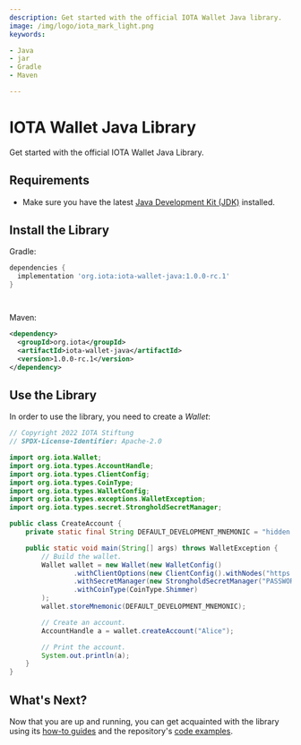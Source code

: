 ```yaml
---
description: Get started with the official IOTA Wallet Java library.
image: /img/logo/iota_mark_light.png
keywords:

- Java
- jar
- Gradle
- Maven

---
```

# IOTA Wallet Java Library

Get started with the official IOTA Wallet Java Library.

## Requirements

* Make sure you have the latest [Java Development Kit (JDK)](https://www.oracle.com/java/technologies/downloads/) installed.

## Install the Library

Gradle:
```gradle
dependencies {
  implementation 'org.iota:iota-wallet-java:1.0.0-rc.1'
}




```

Maven:
```xml
<dependency>
  <groupId>org.iota</groupId>
  <artifactId>iota-wallet-java</artifactId>
  <version>1.0.0-rc.1</version>
</dependency>
```

## Use the Library

In order to use the library, you need to create a _Wallet_:

```java
// Copyright 2022 IOTA Stiftung
// SPDX-License-Identifier: Apache-2.0

import org.iota.Wallet;
import org.iota.types.AccountHandle;
import org.iota.types.ClientConfig;
import org.iota.types.CoinType;
import org.iota.types.WalletConfig;
import org.iota.types.exceptions.WalletException;
import org.iota.types.secret.StrongholdSecretManager;

public class CreateAccount {
    private static final String DEFAULT_DEVELOPMENT_MNEMONIC = "hidden enroll proud copper decide negative orient asset speed work dolphin atom unhappy game cannon scheme glow kid ring core name still twist actor";

    public static void main(String[] args) throws WalletException {
        // Build the wallet.
        Wallet wallet = new Wallet(new WalletConfig()
                .withClientOptions(new ClientConfig().withNodes("https://api.testnet.shimmer.network"))
                .withSecretManager(new StrongholdSecretManager("PASSWORD_FOR_ENCRYPTION", null, "example-wallet"))
                .withCoinType(CoinType.Shimmer)
        );
        wallet.storeMnemonic(DEFAULT_DEVELOPMENT_MNEMONIC);

        // Create an account.
        AccountHandle a = wallet.createAccount("Alice");

        // Print the account.
        System.out.println(a);
    }
}
```

## What's Next?

Now that you are up and running, you can get acquainted with the library using
its [how-to guides](../how_tos/run_how_tos.mdx) and the
repository's [code examples](https://github.com/iotaledger/wallet.rs/tree/develop/bindings/java/iota-wallet-java/examples/src).